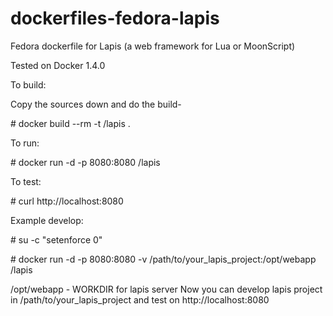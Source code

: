 dockerfiles-fedora-lapis
========================

Fedora dockerfile for Lapis (a web framework for Lua or MoonScript)

Tested on Docker 1.4.0

To build:

Copy the sources down and do the build-


\# docker build --rm -t <username>/lapis .



To run:


\# docker run -d -p 8080:8080 <username>/lapis


To test:


\# curl http://localhost:8080


Example develop:


\# su -c "setenforce 0"

\# docker run -d -p 8080:8080 -v /path/to/your_lapis_project:/opt/webapp <username>/lapis

/opt/webapp - WORKDIR for lapis server
Now you can develop lapis project in /path/to/your_lapis_project and test on http://localhost:8080
